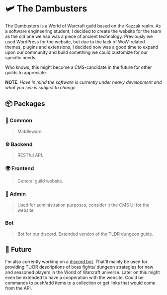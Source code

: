 # 🛩️ The Dambusters

The Dambusters is a World of Warcraft guild based on the Kazzak realm.
As a software engineering student, I decided to create the website for the team as the old one we had was a piece of ancient technology. Previously we used WordPress for the website, but due to the lack of WoW-related themes, plugins and extensions, I decided now was a good time to expand upon our community and build something we could customize for our specific needs.

Who knows, this might become a CMS-candidate in the future for other guilds to appreciate.

**NOTE**: *Have in mind the software is currently under heavy development and what you see is subject to change.*

## 📦 Packages

### 🔌 Common

>Middleware.

### ⚙️ Backend

>RESTful API.

### 🌍 Frontend

>General guild website.

### 📱 Admin

>Used for administration purposes, consider it the CMS UI for the website.

### Bot

>Bot for our discord. Extended version of the TLDR dungeon guide.

## 🎉 Future

I'm also currently working on a [discord bot](https://github.com/NikoDyring/tldr-dungeon-bot). That'll mainly be used for providing TL:DR descriptions of boss fights/ dungeon strategies for new and seasoned players in the World of Warcraft universe. Later on this might even be extended to have a cooperation with the website. Could be commands to push/add items to a collection or get links that would come from the API.
